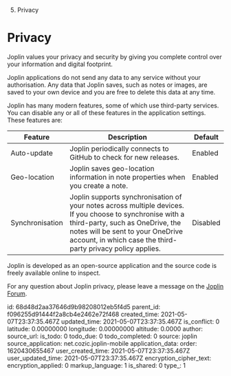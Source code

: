 5. Privacy

# Privacy

Joplin values your privacy and security by giving you complete control over your information and digital footprint.

Joplin applications do not send any data to any service without your authorisation. Any data that Joplin saves, such as notes or images, are saved to your own device and you are free to delete this data at any time.

Joplin has many modern features, some of which use third-party services. You can disable any or all of these features in the application settings. These features are:

|Feature | Description | Default|
|--------|-------------|--------|
|Auto-update|Joplin periodically connects to GitHub to check for new releases.|Enabled|
|Geo-location|Joplin saves geo-location information in note properties when you create a note.|Enabled|
|Synchronisation|Joplin supports synchronisation of your notes across multiple devices. If you choose to synchronise with a third-party, such as OneDrive, the notes will be sent to your OneDrive account, in which case the third-party privacy policy applies.|Disabled|

Joplin is developed as an open-source application and the source code is freely available online to inspect.

For any question about Joplin privacy, please leave a message on the [Joplin Forum](https://discourse.joplinapp.org/).


id: 68d48d2aa37646d9b98208012eb5f4d5
parent_id: f096255d91444f2a8cb4e2462e72f468
created_time: 2021-05-07T23:37:35.467Z
updated_time: 2021-05-07T23:37:35.467Z
is_conflict: 0
latitude: 0.00000000
longitude: 0.00000000
altitude: 0.0000
author: 
source_url: 
is_todo: 0
todo_due: 0
todo_completed: 0
source: joplin
source_application: net.cozic.joplin-mobile
application_data: 
order: 1620430655467
user_created_time: 2021-05-07T23:37:35.467Z
user_updated_time: 2021-05-07T23:37:35.467Z
encryption_cipher_text: 
encryption_applied: 0
markup_language: 1
is_shared: 0
type_: 1